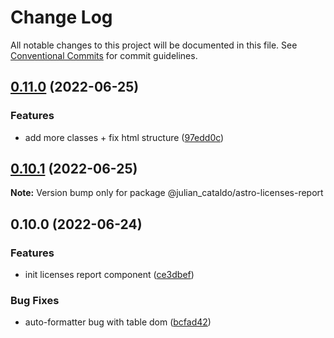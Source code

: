 # Change Log

All notable changes to this project will be documented in this file.
See [Conventional Commits](https://conventionalcommits.org) for commit guidelines.

## [0.11.0](https://github.com/JulianCataldo/astro/compare/@julian_cataldo/astro-licenses-report@0.10.1...@julian_cataldo/astro-licenses-report@0.11.0) (2022-06-25)


### Features

* add more classes + fix html structure ([97edd0c](https://github.com/JulianCataldo/astro/commit/97edd0c8fff9510a60d121e34c9d91f84deaf6bc))



## [0.10.1](https://github.com/JulianCataldo/astro/compare/@julian_cataldo/astro-licenses-report@0.10.0...@julian_cataldo/astro-licenses-report@0.10.1) (2022-06-25)

**Note:** Version bump only for package @julian_cataldo/astro-licenses-report





## 0.10.0 (2022-06-24)


### Features

* init licenses report component ([ce3dbef](https://github.com/JulianCataldo/astro/commit/ce3dbefe5ebffbb100f8b91df024b950ae226bdf))


### Bug Fixes

* auto-formatter bug with table dom ([bcfad42](https://github.com/JulianCataldo/astro/commit/bcfad42b30b5d25a6bc05e1ae84eef877926125b))
